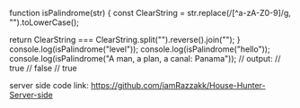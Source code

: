 function isPalindrome(str) {
  const ClearString = str.replace(/[^a-zA-Z0-9]/g, "").toLowerCase();

  return ClearString === ClearString.split("").reverse().join("");
}
console.log(isPalindrome("level"));
console.log(isPalindrome("hello"));
console.log(isPalindrome("A man, a plan, a canal: Panama"));
// output:
// true
// false
// true

server side code link: https://github.com/iamRazzakk/House-Hunter-Server-side